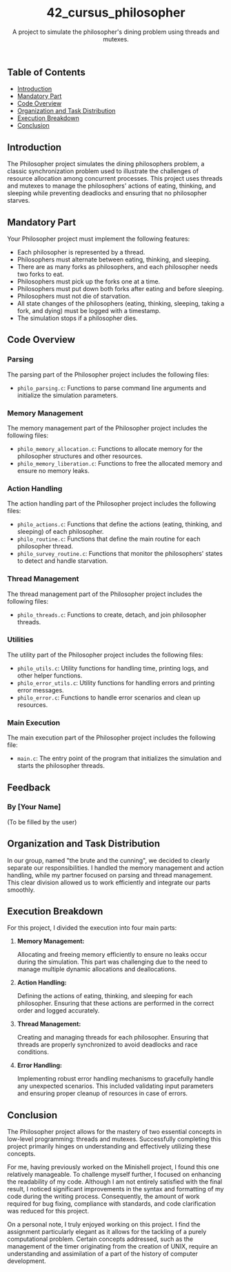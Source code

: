 <!DOCTYPE html>
<html lang="en">
<head>
    <meta charset="UTF-8">
    <meta name="viewport" content="width=device-width, initial-scale=1.0">
</head>
<body>
    <header>
        <h1>42_cursus_philosopher</h1>
        <p>A project to simulate the philosopher's dining problem using threads and mutexes.</p>
    </header>
    <nav>
        <h2>Table of Contents</h2>
        <ul>
            <li><a href="#introduction">Introduction</a></li>
            <li><a href="#mandatory-part">Mandatory Part</a></li>
            <li><a href="#code-overview">Code Overview</a></li>
            <li><a href="#organization-and-task-distribution">Organization and Task Distribution</a></li>
            <li><a href="#execution-breakdown">Execution Breakdown</a></li>
            <li><a href="#Feedback">Conclusion</a></li>
        </ul>
    </nav>
    <section id="introduction">
        <h2>Introduction</h2>
        <p>The Philosopher project simulates the dining philosophers problem, a classic synchronization problem used to illustrate the challenges of resource allocation among concurrent processes. This project uses threads and mutexes to manage the philosophers' actions of eating, thinking, and sleeping while preventing deadlocks and ensuring that no philosopher starves.</p>
    </section>
    <section id="mandatory-part">
        <h2>Mandatory Part</h2>
        <p>Your Philosopher project must implement the following features:</p>
        <ul>
            <li>Each philosopher is represented by a thread.</li>
            <li>Philosophers must alternate between eating, thinking, and sleeping.</li>
            <li>There are as many forks as philosophers, and each philosopher needs two forks to eat.</li>
            <li>Philosophers must pick up the forks one at a time.</li>
            <li>Philosophers must put down both forks after eating and before sleeping.</li>
            <li>Philosophers must not die of starvation.</li>
            <li>All state changes of the philosophers (eating, thinking, sleeping, taking a fork, and dying) must be logged with a timestamp.</li>
            <li>The simulation stops if a philosopher dies.</li>
        </ul>
    </section>
    <section id="code-overview">
        <h2>Code Overview</h2>
        <h3>Parsing</h3>
        <p>The parsing part of the Philosopher project includes the following files:</p>
        <ul>
            <li><code>philo_parsing.c</code>: Functions to parse command line arguments and initialize the simulation parameters.</li>
        </ul>
        <h3>Memory Management</h3>
        <p>The memory management part of the Philosopher project includes the following files:</p>
        <ul>
            <li><code>philo_memory_allocation.c</code>: Functions to allocate memory for the philosopher structures and other resources.</li>
            <li><code>philo_memory_liberation.c</code>: Functions to free the allocated memory and ensure no memory leaks.</li>
        </ul>
        <h3>Action Handling</h3>
        <p>The action handling part of the Philosopher project includes the following files:</p>
        <ul>
            <li><code>philo_actions.c</code>: Functions that define the actions (eating, thinking, and sleeping) of each philosopher.</li>
            <li><code>philo_routine.c</code>: Functions that define the main routine for each philosopher thread.</li>
            <li><code>philo_survey_routine.c</code>: Functions that monitor the philosophers' states to detect and handle starvation.</li>
        </ul>
        <h3>Thread Management</h3>
        <p>The thread management part of the Philosopher project includes the following files:</p>
        <ul>
            <li><code>philo_threads.c</code>: Functions to create, detach, and join philosopher threads.</li>
        </ul>
        <h3>Utilities</h3>
        <p>The utility part of the Philosopher project includes the following files:</p>
        <ul>
            <li><code>philo_utils.c</code>: Utility functions for handling time, printing logs, and other helper functions.</li>
            <li><code>philo_error_utils.c</code>: Utility functions for handling errors and printing error messages.</li>
            <li><code>philo_error.c</code>: Functions to handle error scenarios and clean up resources.</li>
        </ul>
        <h3>Main Execution</h3>
        <p>The main execution part of the Philosopher project includes the following file:</p>
        <ul>
            <li><code>main.c</code>: The entry point of the program that initializes the simulation and starts the philosopher threads.</li>
        </ul>
    </section>
    <section id="feedback">
        <h2>Feedback</h2>
        <h3>By [Your Name]</h3>
        <p>(To be filled by the user)</p>
    </section>
    <section id="organization-and-task-distribution">
        <h2>Organization and Task Distribution</h2>
        <p>In our group, named "the brute and the cunning", we decided to clearly separate our responsibilities. I handled the memory management and action handling, while my partner focused on parsing and thread management. This clear division allowed us to work efficiently and integrate our parts smoothly.</p>
    </section>
    <section id="execution-breakdown">
        <h2>Execution Breakdown</h2>
        <p>For this project, I divided the execution into four main parts:</p>
        <ol>
            <li>
                <strong>Memory Management:</strong>
                <p>Allocating and freeing memory efficiently to ensure no leaks occur during the simulation. This part was challenging due to the need to manage multiple dynamic allocations and deallocations.</p>
            </li>
            <li>
                <strong>Action Handling:</strong>
                <p>Defining the actions of eating, thinking, and sleeping for each philosopher. Ensuring that these actions are performed in the correct order and logged accurately.</p>
            </li>
            <li>
                <strong>Thread Management:</strong>
                <p>Creating and managing threads for each philosopher. Ensuring that threads are properly synchronized to avoid deadlocks and race conditions.</p>
            </li>
            <li>
                <strong>Error Handling:</strong>
                <p>Implementing robust error handling mechanisms to gracefully handle any unexpected scenarios. This included validating input parameters and ensuring proper cleanup of resources in case of errors.</p>
            </li>
        </ol>
    </section>
    <section id="Feedback">
        <h2>Conclusion</h2>
        <p>The Philosopher project allows for the mastery of two essential concepts in low-level programming: threads and mutexes. Successfully completing this project primarily hinges on understanding and effectively utilizing these concepts.

For me, having previously worked on the Minishell project, I found this one relatively manageable. To challenge myself further, I focused on enhancing the readability of my code. Although I am not entirely satisfied with the final result, I noticed significant improvements in the syntax and formatting of my code during the writing process. Consequently, the amount of work required for bug fixing, compliance with standards, and code clarification was reduced for this project.

On a personal note, I truly enjoyed working on this project. I find the assignment particularly elegant as it allows for the tackling of a purely computational problem. Certain concepts addressed, such as the management of the timer originating from the creation of UNIX, require an understanding and assimilation of a part of the history of computer development.</p>
    </section>
</body>
</html>
